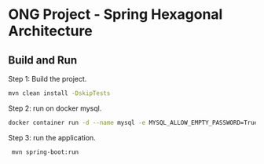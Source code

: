 # ONG Project - Spring Hexagonal Architecture

## Build and Run

Step 1: Build the project.

```sh
mvn clean install -DskipTests
```

Step 2: run on docker mysql.

```sh
docker container run -d --name mysql -e MYSQL_ALLOW_EMPTY_PASSWORD=True -p 3306:3306 mysql
```

Step 3: run the application.

```sh
 mvn spring-boot:run 
```
